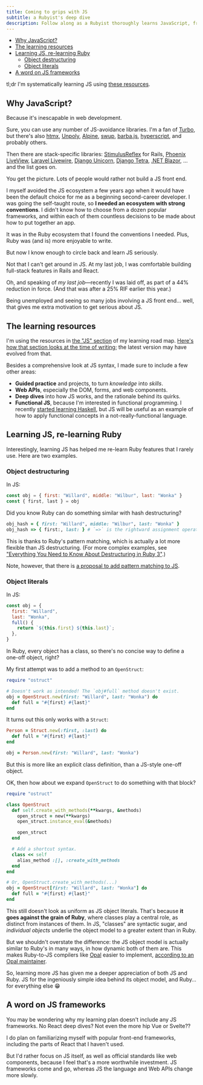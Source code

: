 ```yaml
---
title: Coming to grips with JS
subtitle: a Rubyist's deep dive
description: Follow along as a Rubyist thoroughly learns JavaScript, from the language itself to practice/projects, functional JS, and Web APIs like web components.
---
```


- [Why JavaScript?](#why-javascript)
- [The learning resources](#the-learning-resources)
- [Learning JS, re-learning Ruby](#learning-js-re-learning-ruby)
  - [Object destructuring](#object-destructuring)
  - [Object literals](#object-literals)
- [A word on JS frameworks](#a-word-on-js-frameworks)

tl;dr I'm systematically learning JS using [these resources](https://github.com/fpsvogel/learn-ruby#js).

## Why JavaScript?

Because it's inescapable in web development.

Sure, you can use any number of JS-avoidance libraries. I'm a fan of [Turbo](https://turbo.hotwired.dev/), but there's also [htmx](https://htmx.org/), [Unpoly](https://unpoly.com/), [Alpine](https://alpinejs.dev/), [swup](https://swup.js.org/), [barba.js](https://barba.js.org/), [hyperscript](https://hyperscript.org/), and probably others.

Then there are stack-specific libraries: [StimulusReflex](https://docs.stimulusreflex.com/) for Rails, [Phoenix LiveView](https://github.com/phoenixframework/phoenix_live_view), [Laravel Livewire](https://laravel-livewire.com/), [Django Unicorn](https://www.django-unicorn.com/), [Django Tetra](https://www.tetraframework.com/), [.NET Blazor](https://dotnet.microsoft.com/en-us/apps/aspnet/web-apps/blazor), … and the list goes on.

You get the picture. Lots of people would rather not build a JS front end.

I myself avoided the JS ecosystem a few years ago when it would have been the default choice for me as a beginning second-career developer. I was going the self-taught route, so **I needed an ecosystem with strong conventions**. I didn't know how to choose from a dozen popular frameworks, and within each of them countless decisions to be made about how to put together an app.

It was in the Ruby ecosystem that I found the conventions I needed. Plus, Ruby was (and is) more enjoyable to write.

But now I know enough to circle back and learn JS seriously.

Not that I can't get around in JS. At my last job, I was comfortable building full-stack features in Rails and React.

Oh, and speaking of *my last job*—recently I was laid off, as part of a 44% reduction in force. (And that was after a 25% RIF earlier this year.)

Being unemployed and seeing so many jobs involving a JS front end… well, that gives me extra motivation to get serious about JS.

## The learning resources

I'm using the resources in [the "JS" section](https://github.com/fpsvogel/learn-ruby#js) of my learning road map. [Here's how that section looks at the time of writing](https://github.com/fpsvogel/learn-ruby/tree/239a86362fb94c5c074fb1e44d7e1fdd75286ff7#js); the latest version may have evolved from that.

Besides a comprehensive look at JS syntax, I made sure to include a few other areas:

- **Guided practice** and projects, to turn *knowledge* into *skills*.
- **Web APIs**, especially the DOM, forms, and web components.
- **Deep dives** into how JS works, and the rationale behind its quirks.
- **Functional JS**, because I'm interested in functional programming. I recently [started learning Haskell](/posts/2023/rubyist-learns-haskell-getting-started), but JS will be useful as an example of how to apply functional concepts in a not-really-functional language.

## Learning JS, re-learning Ruby

Interestingly, learning JS has helped me re-learn Ruby features that I rarely use. Here are two examples.

### Object destructuring

In JS:

```js
const obj = { first: "Willard", middle: "Wilbur", last: "Wonka" }
const { first, last } = obj
```

Did you know Ruby can do something similar with hash destructuring?

```ruby
obj_hash = { first: "Willard", middle: "Wilbur", last: "Wonka" }
obj_hash => { first:, last: } # `=>` is the rightward assignment operator.
```

This is thanks to Ruby's pattern matching, which is actually a lot more flexible than JS destructuring. (For more complex examples, see ["Everything You Need to Know About Destructuring in Ruby 3"](https://www.fullstackruby.dev/ruby-3-fundamentals/2021/01/06/everything-you-need-to-know-about-destructuring-in-ruby-3).)

Note, however, that there is [a proposal to add pattern matching to JS](https://github.com/tc39/proposal-pattern-matching).

### Object literals

In JS:

```js
const obj = {
  first: "Willard",
  last: "Wonka",
  full() {
    return `${this.first} ${this.last}`;
  },
}
```

In Ruby, every object has a class, so there's no concise way to define a one-off object, right?

My first attempt was to add a method to an `OpenStruct`:

```ruby
require "ostruct"

# Doesn't work as intended! The `obj#full` method doesn't exist.
obj = OpenStruct.new(first: "Willard", last: "Wonka") do
  def full = "#{first} #{last}"
end
```

It turns out this only works with a `Struct`:

```ruby
Person = Struct.new(:first, :last) do
  def full = "#{first} #{last}"
end

obj = Person.new(first: "Willard", last: "Wonka")
```

But this is more like an explicit class definition, than a JS-style one-off object.

OK, then how about we expand `OpenStruct` to do something with that block?

```ruby
require "ostruct"

class OpenStruct
  def self.create_with_methods(**kwargs, &methods)
    open_struct = new(**kwargs)
    open_struct.instance_eval(&methods)

    open_struct
  end

  # Add a shortcut syntax.
  class << self
    alias_method :[], :create_with_methods
  end
end

# Or, OpenStruct.create_with_methods(...)
obj = OpenStruct[first: "Willard", last: "Wonka"] do
  def full = "#{first} #{last}"
end
```

This still doesn't look as uniform as JS object literals. That's because **it goes against the grain of Ruby**, where classes play a central role, as distinct from instances of them. In JS, "classes" are syntactic sugar, and *individual objects* underlie the object model to a greater extent than in Ruby.

But we shouldn't overstate the difference: the JS object model is actually similar to Ruby's in many ways, in how dynamic both of them are. This makes Ruby-to-JS compilers like [Opal](https://opalrb.com/) easier to implement, [according to an Opal maintainer](https://www.reddit.com/r/ruby/comments/146damh/comment/jnqqe8u).

So, learning more JS has given me a deeper appreciation of both JS and Ruby. JS for the ingeniously simple idea behind its object model, and Ruby… for everything else 😁

## A word on JS frameworks

You may be wondering why my learning plan doesn't include any JS frameworks. No React deep dives? Not even the more hip Vue or Svelte??

I do plan on familiarizing myself with popular front-end frameworks, including the parts of React that I haven't used.

But I'd rather focus on JS itself, as well as official standards like web components, because I feel that's a more worthwhile investment. JS frameworks come and go, whereas JS the language and Web APIs change more slowly.

